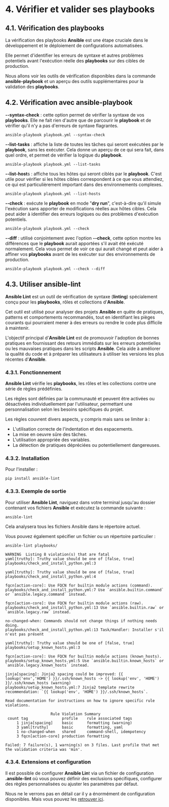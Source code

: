 # 4. Vérifier et valider ses playbooks

## 4.1. Vérification des playbooks

La vérification des playbooks **Ansible** est une étape cruciale dans le développement et le déploiement de configurations automatisées.

Elle permet d'identifier les erreurs de syntaxe et autres problèmes potentiels avant l'exécution réelle des **playbooks** sur des cibles de production.

Nous allons voir les outils de vérification disponibles dans la commande **ansible-playbook** et un aperçu des outils supplémentaires pour la validation des **playbooks**.

## 4.2. Vérification avec ansible-playbook

**--syntax-check** : cette option permet de vérifier la syntaxe de vos **playbooks**. Elle ne fait rien d'autre que de parcourir le **playbook** et de vérifier qu'il n'y a pas d'erreurs de syntaxe flagrantes.

```SHELL
ansible-playbook playbook.yml --syntax-check
```

**--list-tasks** : affiche la liste de toutes les tâches qui seront exécutées par le **playbook**, sans les exécuter. Cela donne un aperçu de ce qui sera fait, dans quel ordre, et permet de vérifier la logique du **playbook**.

```SHELL
ansible-playbook playbook.yml --list-tasks
```

**--list-host**s : affiche tous les hôtes qui seront ciblés par le **playbook**. C'est utile pour vérifier si les hôtes cibles correspondent à ce que vous attendiez, ce qui est particulièrement important dans des environnements complexes.

```SHELL
ansible-playbook playbook.yml --list-hosts
```

**--check** : exécute le **playbook** en mode "**dry run**", c'est-à-dire qu'il simule l'exécution sans apporter de modifications réelles aux hôtes cibles. Cela peut aider à identifier des erreurs logiques ou des problèmes d'exécution potentiels.

```SHELL
ansible-playbook playbook.yml --check
```

**--diff** : utilisé conjointement avec l'option **--check**, cette option montre les différences que le **playbook** aurait apportées s'il avait été exécuté normalement. Cela vous permet de voir ce qui aurait changé et peut aider à affiner vos **playbooks** avant de les exécuter sur des environnements de production.

```SHELL
ansible-playbook playbook.yml --check --diff
```

## 4.3. Utiliser ansible-lint

**Ansible Lint** est un outil de vérification de syntaxe (**linting**) spécialement conçu pour les **playbooks**, rôles et collections d'**Ansible**.

Cet outil est utilisé pour analyser des projets **Ansible** en quête de pratiques, patterns et comportements recommandés, tout en identifiant les pièges courants qui pourraient mener à des erreurs ou rendre le code plus difficile à maintenir.

L'objectif principal d'**Ansible Lint** est de promouvoir l'adoption de bonnes pratiques en fournissant des retours immédiats sur les erreurs potentielles ou les mauvaises pratiques dans les scripts **Ansible**. Cela aide à améliorer la qualité du code et à préparer les utilisateurs à utiliser les versions les plus récentes d'**Ansible**.

### 4.3.1. Fonctionnement

**Ansible Lint** vérifie les **playbooks**, les rôles et les collections contre une série de règles prédéfinies.

Les règles sont définies par la communauté et peuvent être activées ou désactivées individuellement par l'utilisateur, permettant une personnalisation selon les besoins spécifiques du projet.

Les règles couvrent divers aspects, y compris mais sans se limiter à :

- L'utilisation correcte de l'indentation et des espacements.
- La mise en oeuvre sûre des tâches.
- L'utilisation appropriée des variables.
- La détection de pratiques dépréciées ou potentiellement dangereuses.

### 4.3.2. Installation

Pour l'installer :

```SHELL
pip install ansible-lint
```

### 4.3.3. Exemple de sortie

Pour utiliser **Ansible Lint**, naviguez dans votre terminal jusqu'au dossier contenant vos fichiers **Ansible** et exécutez la commande suivante :

```SHELL
ansible-lint
```

Cela analysera tous les fichiers Ansible dans le répertoire actuel.

Vous pouvez également spécifier un fichier ou un répertoire particulier :

```SHELL
ansible-lint playbooks/
```

```SHELL
WARNING  Listing 8 violation(s) that are fatal
yaml[truthy]: Truthy value should be one of [false, true]
playbooks/check_and_install_python.yml:3

yaml[truthy]: Truthy value should be one of [false, true]
playbooks/check_and_install_python.yml:4

fqcn[action-core]: Use FQCN for builtin module actions (command).
playbooks/check_and_install_python.yml:7 Use `ansible.builtin.command` or `ansible.legacy.command` instead.

fqcn[action-core]: Use FQCN for builtin module actions (raw).
playbooks/check_and_install_python.yml:13 Use `ansible.builtin.raw` or `ansible.legacy.raw` instead.

no-changed-when: Commands should not change things if nothing needs doing.
playbooks/check_and_install_python.yml:13 Task/Handler: Installer s'il n'est pas présent

yaml[truthy]: Truthy value should be one of [false, true]
playbooks/setup_known_hosts.yml:3

fqcn[action-core]: Use FQCN for builtin module actions (known_hosts).
playbooks/setup_known_hosts.yml:5 Use `ansible.builtin.known_hosts` or `ansible.legacy.known_hosts` instead.

jinja[spacing]: Jinja2 spacing could be improved: {{ lookup('env','HOME') }}/.ssh/known_hosts -> {{ lookup('env', 'HOME') }}/.ssh/known_hosts (warning)
playbooks/setup_known_hosts.yml:7 Jinja2 template rewrite recommendation: `{{ lookup('env', 'HOME') }}/.ssh/known_hosts`.

Read documentation for instructions on how to ignore specific rule violations.

                    Rule Violation Summary
 count tag               profile    rule associated tags
     1 jinja[spacing]    basic      formatting (warning)
     3 yaml[truthy]      basic      formatting, yaml
     1 no-changed-when   shared     command-shell, idempotency
     3 fqcn[action-core] production formatting

Failed: 7 failure(s), 1 warning(s) on 3 files. Last profile that met the validation criteria was 'min'.
```

### 4.3.4. Extensions et configuration

Il est possible de configurer **Ansible Lin**t via un fichier de configuration **.ansible-lint** où vous pouvez définir des exclusions spécifiques, configurer des règles personnalisées ou ajuster les paramètres par défaut.

Nous ne le verrons pas en détail car il y a énormément de configuration disponibles. Mais vous pouvez les [retrouver ici](https://ansible.readthedocs.io/projects/lint/configuring/#pre-commit-setup).
